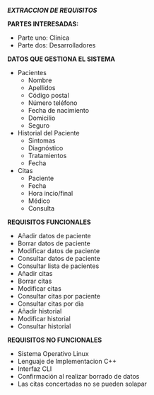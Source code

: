 ***EXTRACCION DE REQUISITOS***

**PARTES INTERESADAS:**
 * Parte uno: Clínica
 * Parte dos: Desarrolladores
 
**DATOS QUE GESTIONA EL SISTEMA**
 * Pacientes
   * Nombre
   * Apellidos
   * Código postal
   * Número teléfono
   * Fecha de nacimiento
   * Domicilio
   * Seguro
 * Historial del Paciente
   * Sintomas
   * Diagnóstico
   * Tratamientos
   * Fecha
 * Citas
   * Paciente
   * Fecha
   * Hora incio/final
   * Médico
   * Consulta

**REQUISITOS FUNCIONALES**
 * Añadir datos de paciente
 * Borrar datos de paciente
 * Modificar datos de paciente
 * Consultar datos de paciente
 * Consultar lista de pacientes
 * Añadir citas
 * Borrar citas
 * Modificar citas
 * Consultar citas por paciente
 * Consultar citas por dia
 * Añadir historial
 * Modificar historial
 * Consultar historial

**REQUISITOS NO FUNCIONALES**
 * Sistema Operativo Linux
 * Lenguaje de Implementacion C++
 * Interfaz CLI
 * Confirmación al realizar borrado de datos
 * Las citas concertadas no se pueden solapar
